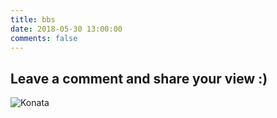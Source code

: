```yaml
---
title: bbs
date: 2018-05-30 13:00:00
comments: false
---
```


## Leave a comment and share your view :)

![Konata](https://user-images.githubusercontent.com/12698567/40700912-4b2c5824-640e-11e8-9694-7a212f66dc7e.jpg)
